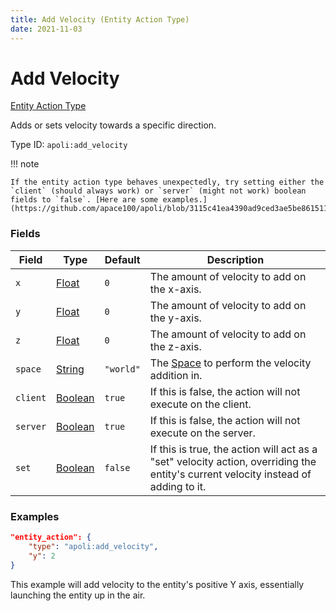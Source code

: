 ```yaml
---
title: Add Velocity (Entity Action Type)
date: 2021-11-03
---
```


# Add Velocity

[Entity Action Type](../entity_action_types.md)

Adds or sets velocity towards a specific direction.

Type ID: `apoli:add_velocity`

!!! note

    If the entity action type behaves unexpectedly, try setting either the `client` (should always work) or `server` (might not work) boolean fields to `false`. [Here are some examples.](https://github.com/apace100/apoli/blob/3115c41ea4390ad9ced3ae5be86151131accc36f/testdata/apoli/powers/add_velocity.json)


### Fields

Field  | Type | Default | Description
-------|------|---------|-------------
`x` | [Float](../data_types/float.md) | `0` | The amount of velocity to add on the x-axis.
`y` | [Float](../data_types/float.md) | `0` | The amount of velocity to add on the y-axis.
`z` | [Float](../data_types/float.md) | `0` | The amount of velocity to add on the z-axis.
`space` | [String](../data_types/string.md) | `"world"` | The [Space](../../misc/extras/space.md) to perform the velocity addition in.
`client` | [Boolean](../data_types/boolean.md) | `true` | If this is false, the action will not execute on the client.
`server` | [Boolean](../data_types/boolean.md) | `true` | If this is false, the action will not execute on the server.
`set` | [Boolean](../data_types/boolean.md) | `false` | If this is true, the action will act as a "set" velocity action, overriding the entity's current velocity instead of adding to it.



### Examples

```json
"entity_action": {
    "type": "apoli:add_velocity",
    "y": 2
}
```

This example will add velocity to the entity's positive Y axis, essentially launching the entity up in the air.
